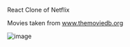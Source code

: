 React Clone of Netflix

Movies taken from www.themoviedb.org

![image](https://user-images.githubusercontent.com/42411943/200562712-87878e74-8b09-4fd5-81fd-8fb511a456de.png)
